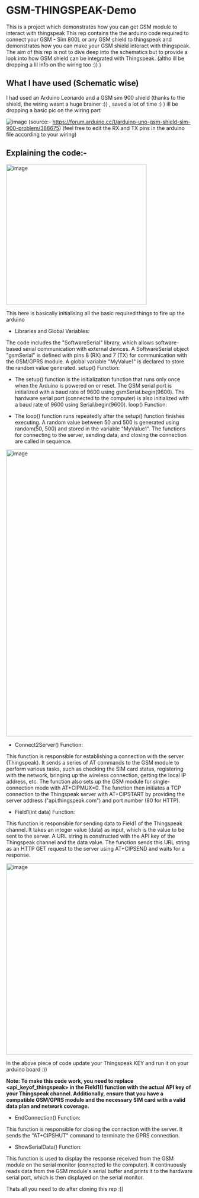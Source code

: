 # GSM-THINGSPEAK-Demo
This is a project which demonstrates how you can get GSM module to interact with thingspeak
This rep contains the the arduino code required to connect your GSM - Sim 800L or any GSM shield to thingspeak and demonstrates how you can make your GSM shield interact with thingspeak. The aim of this rep is not to dive deep into the schematics but to provide a look into how  GSM shield can be integrated with Thingspeak. (altho ill be dropping a lil info on the wiring too :)) )

## What I have used (Schematic wise)
I had used an Arduino Leonardo and a GSM sim 900 shield (thanks to the shield, the wiring wasnt a huge brainer :)) , saved a lot of time :) )
ill be dropping a basic pic on the wiring part

![image](https://github.com/KunalMaverick/GSM-THINGSPEAK-Demo/assets/40132560/edc564b6-5176-40c2-982b-fb6cac76952b)
(source:- https://forum.arduino.cc/t/arduino-uno-gsm-shield-sim-900-problem/388675)
(feel free to edit the RX and TX pins in the arduino file according to your wiring)

## Explaining the code:-

<img width="379" alt="image" src="https://github.com/KunalMaverick/GSM-THINGSPEAK-Demo/assets/40132560/6b36f511-9ea1-4c10-be89-7c23f75cf1b1">

This here is basically initialising all the basic required things to fire up the arduino
- Libraries and Global Variables:

The code includes the "SoftwareSerial" library, which allows software-based serial communication with external devices.
A SoftwareSerial object "gsmSerial" is defined with pins 8 (RX) and 7 (TX) for communication with the GSM/GPRS module.
A global variable "MyValue1" is declared to store the random value generated.
setup() Function:

- The setup() function is the initialization function that runs only once when the Arduino is powered on or reset.
The GSM serial port is initialized with a baud rate of 9600 using gsmSerial.begin(9600).
The hardware serial port (connected to the computer) is also initialized with a baud rate of 9600 using Serial.begin(9600).
loop() Function:

- The loop() function runs repeatedly after the setup() function finishes executing.
A random value between 50 and 500 is generated using random(50, 500) and stored in the variable "MyValue1".
The functions for connecting to the server, sending data, and closing the connection are called in sequence.

<img width="773" alt="image" src="https://github.com/KunalMaverick/GSM-THINGSPEAK-Demo/assets/40132560/e0906558-24e2-412a-bda4-c26fff42a5f1">

- Connect2Server() Function:

This function is responsible for establishing a connection with the server (Thingspeak).
It sends a series of AT commands to the GSM module to perform various tasks, such as checking the SIM card status, registering with the network, bringing up the wireless connection, getting the local IP address, etc.
The function also sets up the GSM module for single-connection mode with AT+CIPMUX=0.
The function then initiates a TCP connection to the Thingspeak server with AT+CIPSTART by providing the server address ("api.thingspeak.com") and port number (80 for HTTP).

- Field1(int data) Function:

This function is responsible for sending data to Field1 of the Thingspeak channel.
It takes an integer value (data) as input, which is the value to be sent to the server.
A URL string is constructed with the API key of the Thingspeak channel and the data value.
The function sends this URL string as an HTTP GET request to the server using AT+CIPSEND and waits for a response.

<img width="516" alt="image" src="https://github.com/KunalMaverick/GSM-THINGSPEAK-Demo/assets/40132560/9f1e772e-75a1-4e8e-9986-724f06acb8fd">


In the above piece of code update your Thingspeak KEY
and run it on your arduino board :))

**Note: To make this code work, you need to replace <api_keyof_thingspeak> in the Field1() function with the actual API key of your Thingspeak channel. Additionally, ensure that you have a compatible GSM/GPRS module and the necessary SIM card with a valid data plan and network coverage.**

- EndConnection() Function:

This function is responsible for closing the connection with the server.
It sends the "AT+CIPSHUT" command to terminate the GPRS connection.

- ShowSerialData() Function:

This function is used to display the response received from the GSM module on the serial monitor (connected to the computer).
It continuously reads data from the GSM module's serial buffer and prints it to the hardware serial port, which is then displayed on the serial monitor.





Thats all you need to do after cloning this rep :))

